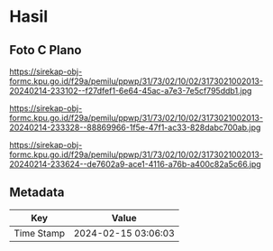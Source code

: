 # Hasil

## Foto C Plano

https://sirekap-obj-formc.kpu.go.id/f29a/pemilu/ppwp/31/73/02/10/02/3173021002013-20240214-233102--f27dfef1-6e64-45ac-a7e3-7e5cf795ddb1.jpg

https://sirekap-obj-formc.kpu.go.id/f29a/pemilu/ppwp/31/73/02/10/02/3173021002013-20240214-233328--88869966-1f5e-47f1-ac33-828dabc700ab.jpg

https://sirekap-obj-formc.kpu.go.id/f29a/pemilu/ppwp/31/73/02/10/02/3173021002013-20240214-233624--de7602a9-ace1-4116-a76b-a400c82a5c66.jpg


## Metadata

| Key        | Value               |
| ---------- | ------------------- |
| Time Stamp | 2024-02-15 03:06:03 |



